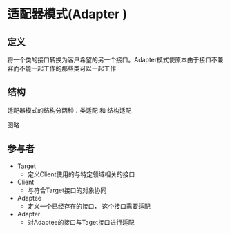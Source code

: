 # 适配器模式(Adapter )

## 定义

将一个类的接口转换为客户希望的另一个接口。Adapter模式使原本由于接口不兼容而不能一起工作的那些类可以一起工作



## 结构

适配器模式的结构分两种：类适配 和 结构适配

图略



## 参与者

- Target
  - 定义Client使用的与特定领域相关的接口
- Client
  - 与符合Target接口的对象协同
- Adaptee
  - 定义一个已经存在的接口， 这个接口需要适配
- Adapter
  - 对Adaptee的接口与Taget接口进行适配